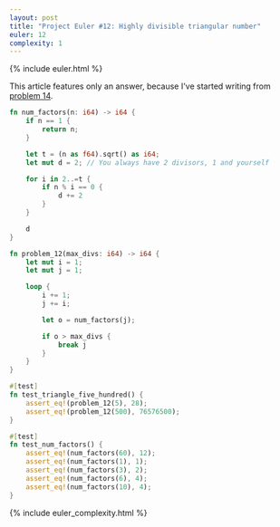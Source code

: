 ```yaml
---
layout: post
title: "Project Euler #12: Highly divisible triangular number"
euler: 12
complexity: 1
---
```


{% include euler.html %}

This article features only an answer, because I've started writing from [problem 14](/2021/10/25/project-euler-14-longest-collatz-sequence.html).


```rust
fn num_factors(n: i64) -> i64 {
    if n == 1 {
        return n;
    }

    let t = (n as f64).sqrt() as i64;
    let mut d = 2; // You always have 2 divisors, 1 and yourself

    for i in 2..=t {
        if n % i == 0 {
            d += 2
        }
    }

    d
}

fn problem_12(max_divs: i64) -> i64 {
    let mut i = 1;
    let mut j = 1;

    loop {
        i += 1;
        j += i;

        let o = num_factors(j);

        if o > max_divs {
            break j
        }
    }
}

#[test]
fn test_triangle_five_hundred() {
    assert_eq!(problem_12(5), 28);
    assert_eq!(problem_12(500), 76576500);
}

#[test]
fn test_num_factors() {
    assert_eq!(num_factors(60), 12);
    assert_eq!(num_factors(1), 1);
    assert_eq!(num_factors(3), 2);
    assert_eq!(num_factors(6), 4);
    assert_eq!(num_factors(10), 4);
}
```

{% include euler_complexity.html %}
